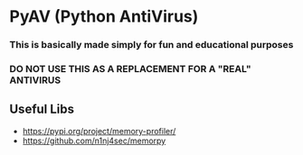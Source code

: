 # PyAV (Python AntiVirus)
### This is basically made simply for fun and educational purposes
### DO NOT USE THIS AS A REPLACEMENT FOR A "REAL" ANTIVIRUS

## Useful Libs
* https://pypi.org/project/memory-profiler/
* https://github.com/n1nj4sec/memorpy
